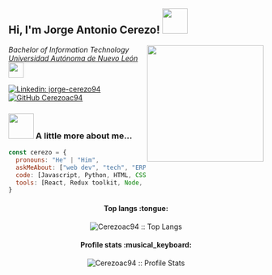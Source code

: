 <h2> Hi, I'm Jorge Antonio Cerezo! <img src="https://media4.giphy.com/media/oNFA3yX46eeHQnPF39/giphy.gif" width="50"></h2>
<img align='right' src="https://media0.giphy.com/media/qgQUggAC3Pfv687qPC/giphy.gif" width="230">
<p><em>Bachelor of Information Technology <a href="https://www.uanl.mx">Universidad Autónoma de Nuevo León</a><img src="https://media.giphy.com/media/hENzElhl495Xl0WQAv/giphy.gif" width="30"> 
</em></p>

[![Linkedin: jorge-cerezo94](https://img.shields.io/badge/-jorge-cerezo94-blue?style=flat-square&logo=Linkedin&logoColor=white&link=https://www.linkedin.com/in/jorge-cerezo94/)](https://www.linkedin.com/in/jorge-cerezo94/)
[![GitHub Cerezoac94](https://img.shields.io/github/followers/cerezoac94?label=follow&style=social)](https://github.com/Cerezoac94)


### <img src="https://media.giphy.com/media/l4KhPbIIDgO3sMw0w/giphy.gif" width="50"> A little more about me...  

```javascript
const cerezo = {
  pronouns: "He" | "Him",
  askMeAbout: ["web dev", "tech", "ERP"],
  code: [Javascript, Python, HTML, CSS, SQL, VB],
  tools: [React, Redux toolkit, Node, Express.js, Styled-Components, Tailwind, Sequelize, Figma]
}
```

<h4 align="center">Top langs :tongue:</h4>

<p align="center"><img src="https://github-readme-stats.vercel.app/api/top-langs/?username=Cerezoac94&langs_count=10&theme=tokyonight&layout=compactt" alt="Cerezoac94 :: Top Langs" /></p>

<h4 align="center">Profile stats :musical_keyboard:</h4>

<p align="center"><img src="https://github-readme-stats.vercel.app/api?username=Cerezoac94&show_icons=true&theme=synthwave" alt="Cerezoac94 :: Profile Stats" /></p>
